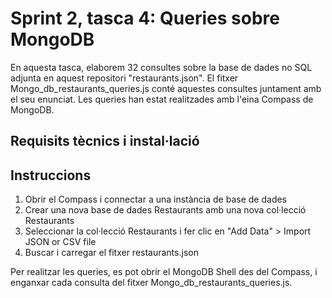 # Sprint 2, tasca 4: Queries sobre MongoDB

En aquesta tasca, elaborem 32 consultes sobre la base de dades no SQL adjunta en aquest repositori "restaurants.json".
El fitxer Mongo_db_restaurants_queries.js conté aquestes consultes juntament amb el seu enunciat.
Les queries han estat realitzades amb l'eina Compass de MongoDB.

## Requisits tècnics i instal·lació

## Instruccions
1. Obrir el Compass i connectar a una instància de base de dades
2. Crear una nova base de dades Restaurants amb una nova col·lecció Restaurants
3. Seleccionar la col·lecció Restaurants i fer clic en "Add Data" > Import JSON or CSV file
4. Buscar i carregar el fitxer restaurants.json

Per realitzar les queries, es pot obrir el MongoDB Shell des del Compass, i enganxar cada consulta del fitxer Mongo_db_restaurants_queries.js.
